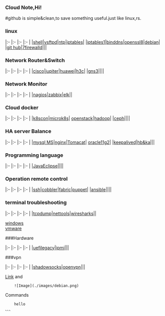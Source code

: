 
### Cloud Note,Hi!

#github is simple&clean,to save something useful.just like linux,rs.


### linux

|:-    |:-    |:-    |:-    |
|[shell](shell.html)|[vsftpd](centosyum.html)|[ntp](ntp.html)|[iptables](iptables.html)|
|[iptables1](iptables1.html)|[binddns](dns.html)|[openssl8](opensslssh.html)|[debian](debian1.html)|
|[git hub](gituse.html)|[7firewalld](firewalld.html)|||



### Network Router&Switch

|:-    |:-    |:-    |:-    |
|[cisco](cisco1.html)|[jupiter](jupiter.html)|[huawei](huawei.html)|[h3c](h3c1.html)|
|[gns3](gns.html)||||


### Network Monitor

|:-    |:-    |:-    |:-    |
|[nagios](nagios.html)|[zabbix](zabbix.html)|[elk](elk.html)||

### Cloud docker

|:-    |:-    |:-    |:-    |
|[k8scon](conjure-up.html)|[microk8s](microk8s.html)| [openstack](openstack.html)|[hadoop](hadoop.html)|
|[ceph](ceph.html)||||

### HA server Balance

|:-    |:-    |:-    |:-    |
|[mysql MS](mysql.html)|[nginx](nginx.html)|[Tomacat](tomcat.html)| [oracle11g2](oracle11g2.html)|
|[keepalived](keepalived.html)|[hb&ka](ha.html)|||

### Programming language

|:-    |:-    |:-    |:-    |
|[JavaEclipse](java.html)||||

### Operation remote control

|:-    |:-    |:-    |:-    |
|[ssh](ssh.html)|[cobbler](cobbler.html)|[fabric](fabric.html)|[puppet](puppet.html)|
|[ansible](ansible.html)||||

### terminal troubleshooting

|:-    |:-    |:-    |:-    |
|[tcpdump](tcpdump.html)|[nettools](nettools.html)|[wiresharks](wiresharks.html)||

[windows](windows.html)  
[vmware](vmware.html)

###Hardware

|:-    |:-    |:-    |:-    |
|[uefilegacy](uefi.html)|[ipmi](ipmi.html)|||

###vpn

|:-    |:-    |:-    |:-    |
|[shadowsocks](ss.html)|[openvpn](openvpn.html)|||


[Link](url) and 

```
    ![Image](./images/debian.png)
```

Commands

```
    hello
、、、
